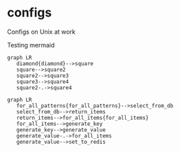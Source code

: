 # configs
Configs on Unix at work

Testing mermaid

```mermaid
graph LR
   diamond{diamond}-->square
   square-->square2
   square2-->square3
   square3-->square4
   square2-.->square4
```


```mermaid
graph LR
   for_all_patterns{for_all_patterns}-->select_from_db
   select_from_db-->return_items
   return_items-->for_all_items{for_all_items}
   for_all_items-->generate_key
   generate_key-->generate_value
   generate_value-.->for_all_items
   generate_value-->set_to_redis
```

